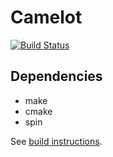 Camelot
=======

[![Build Status](https://travis-ci.org/stormosson/camelot.svg?branch=develop)](https://travis-ci.org/stormosson/camelot)

Dependencies
------------

-   make
-   cmake
-   spin

See [build instructions].

  [build instructions]: https://github.com/stormosson/camelot/tree/develop/src
